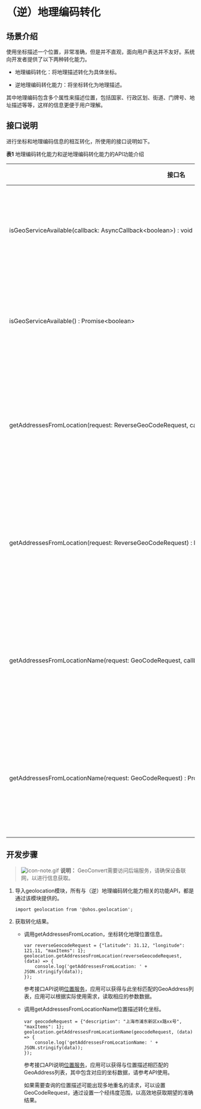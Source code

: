# （逆）地理编码转化


## 场景介绍

使用坐标描述一个位置，非常准确，但是并不直观，面向用户表达并不友好。系统向开发者提供了以下两种转化能力。

- 地理编码转化：将地理描述转化为具体坐标。

- 逆地理编码转化能力：将坐标转化为地理描述。

其中地理编码包含多个属性来描述位置，包括国家、行政区划、街道、门牌号、地址描述等等，这样的信息更便于用户理解。


## 接口说明

进行坐标和地理编码信息的相互转化，所使用的接口说明如下。

  **表1** 地理编码转化能力和逆地理编码转化能力的API功能介绍

| 接口名 | 功能描述 | 
| -------- | -------- |
| isGeoServiceAvailable(callback:&nbsp;AsyncCallback&lt;boolean&gt;)&nbsp;:&nbsp;void | 判断（逆）地理编码服务状态，使用callback回调异步返回结果。 | 
| isGeoServiceAvailable()&nbsp;:&nbsp;Promise&lt;boolean&gt; | 判断（逆）地理编码服务状态，使用Promise方式异步返回结果。 | 
| getAddressesFromLocation(request:&nbsp;ReverseGeoCodeRequest,&nbsp;callback:&nbsp;AsyncCallback&lt;Array&lt;GeoAddress&gt;&gt;)&nbsp;:&nbsp;void | 调用逆地理编码服务，将坐标转换为地理描述，使用callback回调异步返回结果。 | 
| getAddressesFromLocation(request:&nbsp;ReverseGeoCodeRequest)&nbsp;:&nbsp;Promise&lt;Array&lt;GeoAddress&gt;&gt;; | 调用逆地理编码服务，将坐标转换为地理描述，使用Promise方式异步返回结果。 | 
| getAddressesFromLocationName(request:&nbsp;GeoCodeRequest,&nbsp;callback:&nbsp;AsyncCallback&lt;Array&lt;GeoAddress&gt;&gt;)&nbsp;:&nbsp;void | 调用地理编码服务，将地理描述转换为具体坐标，使用callback回调异步返回结果。 | 
| getAddressesFromLocationName(request:&nbsp;GeoCodeRequest)&nbsp;:&nbsp;Promise&lt;Array&lt;GeoAddress&gt;&gt; | 调用地理编码服务，将地理描述转换为具体坐标，使用Promise方式异步返回结果。 | 


## 开发步骤

> ![icon-note.gif](public_sys-resources/icon-note.gif) **说明：**
> GeoConvert需要访问后端服务，请确保设备联网，以进行信息获取。

1. 导入geolocation模块，所有与（逆）地理编码转化能力相关的功能API，都是通过该模块提供的。
     
   ```
   import geolocation from '@ohos.geolocation';
   ```

2. 获取转化结果。
   - 调用getAddressesFromLocation，坐标转化地理位置信息。
        
      ```
      var reverseGeocodeRequest = {"latitude": 31.12, "longitude": 121.11, "maxItems": 1};
      geolocation.getAddressesFromLocation(reverseGeocodeRequest, (data) => {
          console.log('getAddressesFromLocation: ' + JSON.stringify(data));
      });
      ```

      参考接口API说明[位置服务](../reference/apis/js-apis-geolocation.md)，应用可以获得与此坐标匹配的GeoAddress列表，应用可以根据实际使用需求，读取相应的参数数据。
   - 调用getAddressesFromLocationName位置描述转化坐标。
        
      ```
      var geocodeRequest = {"description": "上海市浦东新区xx路xx号", "maxItems": 1};
      geolocation.getAddressesFromLocationName(geocodeRequest, (data) => {
          console.log('getAddressesFromLocationName: ' + JSON.stringify(data));
      });
      ```

      参考接口API说明[位置服务](../reference/apis/js-apis-geolocation.md)，应用可以获得与位置描述相匹配的GeoAddress列表，其中包含对应的坐标数据，请参考API使用。

      如果需要查询的位置描述可能出现多地重名的请求，可以设置GeoCodeRequest，通过设置一个经纬度范围，以高效地获取期望的准确结果。
